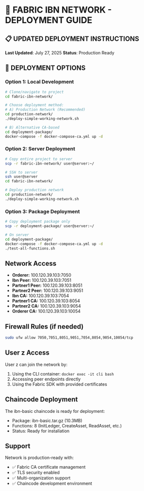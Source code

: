 # 🚀 FABRIC IBN NETWORK - DEPLOYMENT GUIDE

## 📋 **UPDATED DEPLOYMENT INSTRUCTIONS**
**Last Updated**: July 27, 2025
**Status**: Production Ready

## 🎯 **DEPLOYMENT OPTIONS**

### **Option 1: Local Development**
```bash
# Clone/navigate to project
cd fabric-ibn-network/

# Choose deployment method:
# A) Production Network (Recommended)
cd production-network/
./deploy-simple-working-network.sh

# B) Alternative CA-based
cd deployment-package/
docker-compose -f docker-compose-ca.yml up -d
```

### **Option 2: Server Deployment**
```bash
# Copy entire project to server
scp -r fabric-ibn-network/ user@server:~/

# SSH to server
ssh user@server
cd fabric-ibn-network/

# Deploy production network
cd production-network/
./deploy-simple-working-network.sh
```

### **Option 3: Package Deployment**
```bash
# Copy deployment package only
scp -r deployment-package/ user@server:~/

# On server
cd deployment-package/
docker-compose -f docker-compose-ca.yml up -d
./test-all-functions.sh
```

## Network Access
- **Orderer:** 100.120.39.103:7050
- **Ibn Peer:** 100.120.39.103:7051
- **Partner1 Peer:** 100.120.39.103:8051
- **Partner2 Peer:** 100.120.39.103:9051
- **Ibn CA:** 100.120.39.103:7054
- **Partner1 CA:** 100.120.39.103:8054
- **Partner2 CA:** 100.120.39.103:9054
- **Orderer CA:** 100.120.39.103:10054

## Firewall Rules (if needed)
```bash
sudo ufw allow 7050,7051,8051,9051,7054,8054,9054,10054/tcp
```

## User z Access
User z can join the network by:
1. Using the CLI container: `docker exec -it cli bash`
2. Accessing peer endpoints directly
3. Using the Fabric SDK with provided certificates

## Chaincode Deployment
The ibn-basic chaincode is ready for deployment:
- Package: ibn-basic.tar.gz (10.3MB)
- Functions: 8 (InitLedger, CreateAsset, ReadAsset, etc.)
- Status: Ready for installation

## Support
Network is production-ready with:
- ✅ Fabric CA certificate management
- ✅ TLS security enabled
- ✅ Multi-organization support
- ✅ Chaincode development environment
